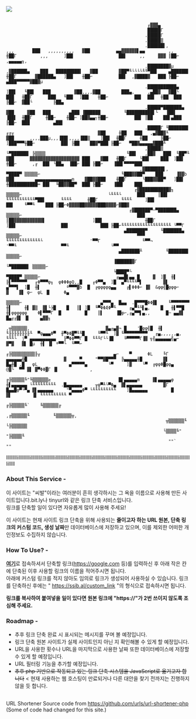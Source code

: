 <img src="https://user-images.githubusercontent.com/51117451/179945819-fcf66c9d-3b82-4feb-b5c7-918b5e85be57.png">

##

                                                          ╓▓▓▓▄
                                                          █████Γ
                                                         .█████Γ
                                                         .█████▒
                                                         .██████▌,                                                   ,,,       ███   ,,,,,,,,,,   ▓██          ▄▄▓▓▓▓▓▓▌▄▄         ,,       ╫██Γ         ,,,      ]██▌                 ██▌     ,,     ▓▓▓ ║██⌐      ,▄▄▄▄▄╖,
                                                         .████████▓µ                                              ,▓██████▄    ███   █████████▌   ▓██        ▓██▀╙└└└└╙╙▀██▌    ▄██████▌    ╫██Γ       ▓██████▄   ]██▌   ╫██⌐          ██▌  ,▓████▓   ███ ╟██⌐   ▄███▀▀▀▀▀▓██▓µ
                                                         .███████████▄                                           ]██▌   ╙██▌   ███         ▓██,,,,▓██        ███▄,     ,▄██▓   ▓██└   ███   ╫██Γ      ███   ╙██▌  ]██▌   ╫██⌐          ██▌  ██▌  ╫██  ███ ╟██⌐  ▓██└        ╟██▄
                                                         .█████▀███████▄                                         ▓██     ▓██   ███       ▄███ ▐██████         ╙██████████▌└   ▐██▌    ▐██▌  ╫██Γ     ╫██⌐    ╫██⌐ ]██▓▄▄┐╫██⌐          ██▌ ║██    ██▌▄███ ╟██⌐  ███         ▄██▌
                                                         .█████Γ ╙███████▌    ╓╔╓                                ▓██     ╫██   ███   ,▄▓██▓╙      ▓██      ,,,,███µ,,,▐██▌,,,,▐██▒    ]██▌  ╫██Γ     ╫██     ╟██⌐ ]███▀▀▀╫██⌐          ██▌ ╟██    ██▓▀███ ╟██⌐   ▀██▓▄▄▄▄▄▓███╨
                                                         ,█████▒   └▀██████▌ ╠▒▒▒▒                               ╙██▌   ,██▓   ███  ╙██▀╙         ▓██      ▓▓▓▓▓▓▓▓▓▓▓▓▓▓▓▓▓▓▓ ███    ▓██   ╫██Γ     └██▌    ███  ]██▌   ╫██⌐      ,╓  ██▌ └██▄  ▐██⌐ ███ ╟██⌐    ▐██▌▀▀▀▀███
                                                       ,▓███████▌,    ▀████▀ ▒▒▒▒▒⌐                               ╙███▓▓██▀    ███     ▐▓▓b       ▓██        ▄▄▄▄▄▄▄▄▄▄▄▄▄▄m    ▓██▓▓███    ╫██Γ      └███▓▓██▀   ]██▌   ╫███████████═ ██▌  ╚██▓▓██▀  ███ ╟██⌐    ▐██▌    ███
                                                     ╓▓███████████▓╖         ▒▒▒▒▒⌐                                 └╙╙╙└      ███     ║██▌                  ╙╙╙╙╙╙╙╙╙╙╙▀██▌      ╙╙╙╙      ╫██Γ         ╙╙╙╙     ]██▌                 ██▌    ╙▀▀╙    ███ ╟██⌐Φ▓▓▓▓██▓▓▓▓▓███▓▓▓▓⌐▓██▓
                                                   ╓▓██████▀─▀███████▄       ▒▒▒▒▒⌐                                            ███     ║██▓▓▓▓▓▓▓▓▓▓▓▌                  ]██▌                ╫██Γ                  ]██▌                 ██▌            ███ ╟██⌐╙╙╙╙╙╙╙╙╙╙╙╙╙╙╙╙╙╙╙ └▀▀Γ
                                                 ▄███████▀     ╙███████▄     ▒▒▒▒▒⌐                                            ▀▀▀      ╙╙╙╙╙╙╙╙╙╙╙╙╙└                  '▀▀Γ                ╙▀▀¬                  '▀▀╙                 ▀▀╙                └▀▀
                                               ▄███████╨         ╙███████▌   ▒▒▒▒▒⌐
                                             ▐██████▓Γ             └▀██████▌ ▒▒▒▒▒⌐
                                             ╘████▀└                  ▀████▀ ▒▒▒▒▒⌐                             ╓▄▄█▌▄▄ █     ▓  ]▓  ╫▌    ╟▌▀▀▀▀▀▀   ╓Φ▀▀▀φ╖  φΦΦΦφQ,,█    ╓Φ▀▀▄  ]█  ▄▀╙╙╙╙▀▌        ▓▌       ▄▀▀▀▌  ]█  ╫▌          ª▀▀▀▓b  █  ╔φφφφφ▄▄    ╔▌ΦΦΦ⌐ ▐▓  &φφ╣█φφφ⌐      ▓    ▓▌ φ⌐  φL ▐▌     Φ▄
                                                                             ▒▒▒▒▒⌐                              ▄▀▀▀▄  █▄▄  .█▀▀▀█ΦΦ▓▌    ╙▀▀▀▀▀▀▀  ╫▌     ╫▌ ▓▒  ▓▌└╞█    █   ║▌ ]█  ╙▀ΦΦÆΦ▀╙     ╓▄▀╙╙▌▄,    █   ╫▌▀▀█  ╫▌φφφφφφ    Φ▌▀▀▀Γ  █         █    ║▌     ▐█φ⌐,╓▄▀▀▌▄,,      █─ ▄▄▓▌ █▄╓╓▓▌ ▐▌    ▄▓▓╖
                                                                           ,╦▒▒▒▒▒▒,                             ▓▄╓▄▓¬ █    '█φφ╣█  ╫▌   ╙╟╟╟╟╟╟╟╟╙  ▀φ▄▄▄Φ▀  ╫▀ΦΦ▓▀╙╙█     ╙▀▀╙  ]▓ ╙▀▀▀▀▀▀▀▀▀   ╓▄,,,,,,▄,    ╙╙╙└  j▀ ▄▄▄▄▄▄▄▄▄▄   ╟▀ΦΦ▀▀Γ █  ╙╙╙Γ└└▐█    ╚▀▀▀▀▀Γ▐▓ ╗╣▄▄▄▄▄▄╣▄⌐    ▓▀▓   ▓▌ █µ  ╫▌ ▐▌ ª▀▀└  ╙▀▀⌐
                                                                         ╓╠▒▒▒▒▒▒▒▒▒╠╓                            ▄⌐    ▀      ΦL    ╚Γ    ▄▄▄▄▄▄╬█              ▓     ▀     "▀▀▓█▀▀▀  ╠▄▄▄▄▄╫█        ▓▌        █▄╫█ .█   φL            ▄▀▀▀▀▀▄        └▀     ]▓    └▀  ╔φφΦ█φφ▄    @▓└  ▀▀ ▓▌ ▓▀ΦΦ▓Γ ▐▌            ,
                                                                       ╔╠▒▒▒▒▒╚"╚▒▒▒▒▒▒≥                          █▌▄▄▄▄▄m     ▓▌▄▄▄▄▄φ    ╫▌▄▄▄▄▄▄ └╙╙╙╙╙╙╙╙╙  .█▄▄▄▄▄▄     ╥φ▀╨└▀Φ▄  ▓▌▄▄▄▄▄▄        ▓Γ        █▄▄█φ▀└▀▄ ▓▌▄▄▄▄▄▄     "▀▄▄▄▄Φ▀ └╙╙╙╙╙╙╙╙╙    ]█▄▄▄▄▄▄         █            ▓▌        ▐▌ ╙╙╙╙╙╙╙╙╙╙ ▀
                                                                     ╔╠▒▒▒▒▒╚`    ╚▒▒▒▒▒▒╔
                                                                  ,╔▒▒▒▒▒▒╙         ╙▒▒▒▒▒▒╦,
                                                                 ╦▒▒▒▒▒▒╙             └╠▒▒▒▒▒▒
                                                                └▒▒▒▒╚"                 "╠▒▒▒▒╙
                                                                  ""`                      ""
lllllllllilllllllllilllllllllilllllllllilllllllllilllllllllilllllllllilllllllllilllllllllilllllllllilllllllllilllllllllilllllllllilllllllllilllllllllilllll
### About This Service -
이 사이트는 "씨발"이라는 여러분이 흔히 생각하시는 그 욕을 이름으로 사용해 만든 사이트입니다.bit.ly나 tinyurl와 같은 링크 단축 서비스입니다.<br>링크를 단축할 일이 있다면 자유롭게 많이 사용해 주세요!

이 사이트는 현재 사이트 링크 단축을 위해 사용되는 **줄이고자 하는 URL 원본, 단축 링크의 커스텀 코드, 생성 날짜**만 데이터베이스에 저장하고 있으며, 이를 제외한 어떠한 개인정보도 수집하지 않습니다.

### How To Use? -
<a href="https://ssib.al">**여기**</a>로 접속하셔서 단축할 링크(https://google.com 등)를 입력하신 후 아래 작은 칸에 단축된 이후 사용할 링크의 이름을 적어주시면 됩니다.<br>아래에 커스텀 링크를 적지 않아도 임의로 링크가 생성되어 사용하실 수 있습니다. 링크를 단축하신 후에는 " https://ssib.al/custom_link "의 형식으로 접속하시면 됩니다.

**링크를 복사하여 붙여넣을 일이 있다면 원본 링크에 "https://"가 2번 쓰이지 않도록 조심해 주세요.**

### Roadmap -
* 추후 링크 단축 완료 시 표시되는 메시지를 꾸며 볼 예정입니다.
* 링크 단축 원본 사이트가 실제 사이트인지 아닌 지 확인해볼 수 있게 할 예정입니다.
* URL을 사용한 횟수나 URL을 마지막으로 사용한 날짜 또한 데이터베이스에 저장할 수 있게 할 예정입니다.
* URL 필터링 기능을 추가할 예정입니다.
* <del>추후 php 기반으로 작동되고 있는 링크 단축 시스템을 JavaScript로 옮기고자 합니다</del> < 현재 사용하는 웹 호스팅이 만료되거나 다른 대안을 찾기 전까지는 진행하지 않을 듯 합니다.

##
URL Shortener Source code from https://github.com/urls/url-shortener-php (Some of code had changed for this site.)
